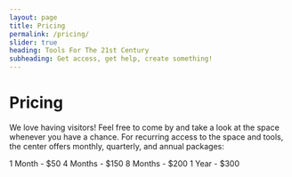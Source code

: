 ```yaml
---
layout: page
title: Pricing
permalink: /pricing/
slider: true
heading: Tools For The 21st Century
subheading: Get access, get help, create something!
---
```


# Pricing

We love having visitors! Feel free to come by and take a look at the space whenever you have a chance. For recurring access to the space and tools, the center offers monthly, quarterly, and annual packages:

1 Month - $50
4 Months - $150
8 Months - $200
1 Year - $300